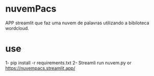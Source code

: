# nuvemPacs
APP streamlit que faz uma nuvem de palavras utilizando a bibiloteca wordcloud.
# use
1- pip install -r requirements.txt
2- Streamli run nuvem.py 
or 
https://nuvempacs.streamlit.app/
